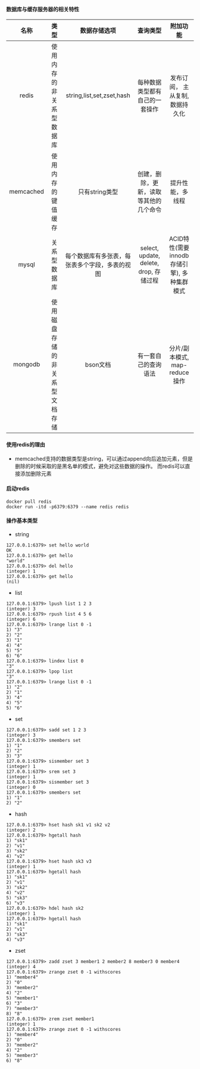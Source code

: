 #### 数据库与缓存服务器的相关特性

| 名称 | 类型 | 数据存储选项 | 查询类型 | 附加功能 |
| :----: | :----: | :----: | :----: | :----: |
| redis | 使用内存的非关系型数据库 | string,list,set,zset,hash | 每种数据类型都有自己的一套操作 | 发布订阅， 主从复制, 数据持久化 |
| memcached | 使用内存的键值缓存 | 只有string类型 | 创建，删除，更新，读取等其他的几个命令 | 提升性能，多线程 |
| mysql | 关系型数据库 | 每个数据库有多张表，每张表多个字段，多表的视图 | select, update, delete, drop, 存储过程 | ACID特性(需要innodb存储引擎), 多种集群模式 |
| mongodb | 使用磁盘存储的非关系型文档存储 | bson文档 | 有一套自己的查询语法 | 分片/副本模式, map-reduce操作 |

#### 使用redis的理由
- memcached支持的数据类型是string，可以通过append向后追加元素，但是删除的时候采取的是黑名单的模式，避免对这些数据的操作。
而redis可以直接添加删除元素

#### 启动redis
```shell script
docker pull redis
docker run -itd -p6379:6379 --name redis redis
```

#### 操作基本类型

- string
```shell script
127.0.0.1:6379> set hello world
OK
127.0.0.1:6379> get hello
"world"
127.0.0.1:6379> del hello
(integer) 1
127.0.0.1:6379> get hello
(nil)
```

- list
```shell script
127.0.0.1:6379> lpush list 1 2 3
(integer) 3
127.0.0.1:6379> rpush list 4 5 6
(integer) 6
127.0.0.1:6379> lrange list 0 -1
1) "3"
2) "2"
3) "1"
4) "4"
5) "5"
6) "6"
127.0.0.1:6379> lindex list 0
"3"
127.0.0.1:6379> lpop list
"3"
127.0.0.1:6379> lrange list 0 -1
1) "2"
2) "1"
3) "4"
4) "5"
5) "6"
```

- set
```shell script
127.0.0.1:6379> sadd set 1 2 3
(integer) 3
127.0.0.1:6379> smembers set
1) "1"
2) "2"
3) "3"
127.0.0.1:6379> sismember set 3
(integer) 1
127.0.0.1:6379> srem set 3
(integer) 1
127.0.0.1:6379> sismember set 3
(integer) 0
127.0.0.1:6379> smembers set
1) "1"
2) "2"
```

- hash
```shell script
127.0.0.1:6379> hset hash sk1 v1 sk2 v2
(integer) 2
127.0.0.1:6379> hgetall hash
1) "sk1"
2) "v1"
3) "sk2"
4) "v2"
127.0.0.1:6379> hset hash sk3 v3
(integer) 1
127.0.0.1:6379> hgetall hash
1) "sk1"
2) "v1"
3) "sk2"
4) "v2"
5) "sk3"
6) "v3"
127.0.0.1:6379> hdel hash sk2
(integer) 1
127.0.0.1:6379> hgetall hash
1) "sk1"
2) "v1"
3) "sk3"
4) "v3"
```

- zset
```shell script
127.0.0.1:6379> zadd zset 3 member1 2 member2 8 member3 0 member4
(integer) 4
127.0.0.1:6379> zrange zset 0 -1 withscores
1) "member4"
2) "0"
3) "member2"
4) "2"
5) "member1"
6) "3"
7) "member3"
8) "8"
127.0.0.1:6379> zrem zset member1
(integer) 1
127.0.0.1:6379> zrange zset 0 -1 withscores
1) "member4"
2) "0"
3) "member2"
4) "2"
5) "member3"
6) "8"
```


